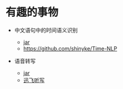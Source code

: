 # 有趣的事物

- 中文语句中的时间语义识别

  - [jar](./libs/time-nlp-1.0.jar)
  - <https://github.com/shinyke/Time-NLP>

- 语音转写
  - [jar](./libs/xunfei)
  - [迅飞听写](https://www.xfyun.cn/)
